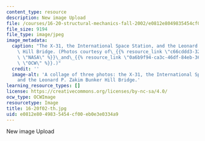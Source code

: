 ```yaml
---
content_type: resource
description: New image Upload
file: /courses/16-20-structural-mechanics-fall-2002/e0812e8049835454cf00eb0e3e0334a9_16-20f02-th.jpg
file_size: 9194
file_type: image/jpeg
image_metadata:
  caption: "The X-31, the International Space Station, and the Leonard P. Zakim Bunker\
    \ Hill Bridge. (Photos courtesy of\_{{% resource_link \"c66cddd3-32a6-4e17-ad0e-5957e40eff81\"\
    \ \"NASA\" %}}\_and\_{{% resource_link \"0a6b9f94-ca3c-46df-84eb-363fb951768b\"\
    \ \"OCW\" %}}.)"
  credit: ''
  image-alt: 'A collage of three photos: the X-31, the International Space Station,
    and the Leonard P. Zakim Bunker Hill Bridge.'
learning_resource_types: []
license: https://creativecommons.org/licenses/by-nc-sa/4.0/
ocw_type: OCWImage
resourcetype: Image
title: 16-20f02-th.jpg
uid: e0812e80-4983-5454-cf00-eb0e3e0334a9
---
```

New image Upload